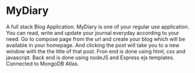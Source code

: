 # MyDiary
A full stack Blog Application.
MyDiary is one of your regular use application. You can read, write and update your journal everyday according to your need.
Go to compose page from the url and create your blog which will be available in your homepage. And clicking the post will take you to a new window with the the title of that post.
Fron end is done using html, css and javascript.
Back end is done using nodeJS and Express ejs templates.
Connected to MongoDB Atlas.
